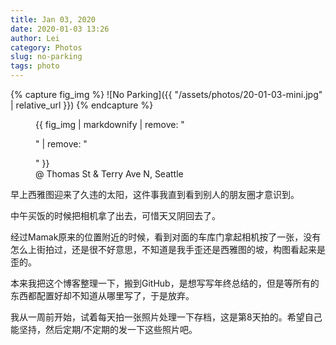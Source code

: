 ```yaml
---
title: Jan 03, 2020
date: 2020-01-03 13:26
author: Lei
category: Photos
slug: no-parking
tags: photo
---
```


{% capture fig_img %}
![No Parking]({{ "/assets/photos/20-01-03-mini.jpg" | relative_url }})
{% endcapture %}

<figure>
  {{ fig_img | markdownify | remove: "<p>" | remove: "</p>" }}
  <figcaption>@ Thomas St & Terry Ave N, Seattle</figcaption>
</figure>

早上西雅图迎来了久违的太阳，这件事我直到看到别人的朋友圈才意识到。

中午买饭的时候把相机拿了出去，可惜天又阴回去了。

经过Mamak原来的位置附近的时候，看到对面的车库门拿起相机按了一张，没有怎么上街拍过，还是很不好意思，不知道是我手歪还是西雅图的坡，构图看起来是歪的。

本来我把这个博客整理一下，搬到GitHub，是想写写年终总结的，但是等所有的东西都配置好却不知道从哪里写了，于是放弃。

我从一周前开始，试着每天拍一张照片处理一下存档，这是第8天拍的。希望自己能坚持，然后定期/不定期的发一下这些照片吧。